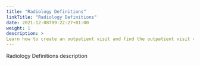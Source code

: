 ```yaml
---
title: "Radiology Definitions"
linkTitle: "Radiology Definitions"
date: 2021-12-08T09:22:27+01:00
weight: 1
description: >
Learn how to create an outpatient visit and find the outpatient visit created previously
---
```


Radiology Definitions description
